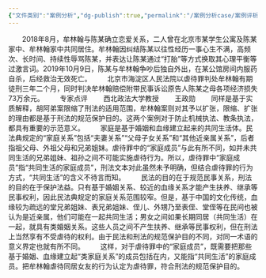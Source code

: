```yaml
---
{"文件类别":"案例分析","dg-publish":true,"permalink":"/案例分析case/案例评析/牟林翰虐待案/","dgPassFrontmatter":true,"created":"2024-10-15T14:57:35.857+08:00","updated":"2024-10-15T14:58:18.125+08:00"}
---
```



  2018年8月，牟林翰与陈某确立恋爱关系，二人曾在北京市某学生公寓及陈某家中、牟林翰家中共同居住。牟林翰因纠结陈某以往性经历一事心生不满，高频次、长时间、持续性辱骂陈某，并表达让陈某通过“打胎”等方式换取其心理平衡等过激言词。2019年10月9日，陈某与牟林翰争吵后独自外出，在某公馆房间内服药自杀，后经救治无效死亡。
  北京市海淀区人民法院以虐待罪判处牟林翰有期徒刑三年二个月，同时判决牟林翰赔偿附带民事诉讼原告人陈某之母各项经济损失73万余元。
  专家点评
  西北政法大学教授
  王政勋
  同样是基于实质解释，胡阿弟案限缩了刑法的适用范围，牟林翰案则对其予以扩张，限缩、扩张的理由都是基于刑法的规范保护目的。这两个案例对于防止机械执法、教条执法，都具有重要的示范意义。
  家庭是基于婚姻和血缘建立起来的共同生活体。民法典规定的“家庭关系”包括“夫妻关系”“父母子女关系”和“其他近亲属关系”，后者指祖父母、外祖父母和兄弟姐妹。虐待罪中的“家庭成员”与此有所不同，如并未共同生活的兄弟姐妹、祖孙之间不可能实施虐待行为。所以，虐待罪中“家庭成员”指“共同生活的家庭成员”，刑法文本对此虽然未予明确，但结合虐待罪的行为方式，“共同生活”的含义不待言而知。
  民法的目的在于规范民事关系，刑法的目的在于保护法益。只有基于婚姻关系、较近的血缘关系才能产生扶养、继承等民事权利，因此民法典规定的家庭关系范围较窄。但是，基于中国的文化传统，血缘较为疏远的堂兄弟姐妹、表兄弟姐妹、侄儿、外甥乃至表侄、堂侄等在民间也被认为是近亲属，他们可能在一起共同生活；男女之间如果长期同居（共同生活）在一起，就具有类婚姻关系。这些人员之间不产生扶养、继承等民事权利，但在刑法上当然享有不受虐待的权利。由于民法和刑法的规范保护目的不同，对同一术语的意义界定也就有所不同。
  这样，对于虐待罪中的“家庭成员”，既需要把那些基于婚姻、血缘建立起“类家庭关系”的成员包括在内，又能指“共同生活”的家庭成员。把牟林翰虐待同居女友的行为认定为虐待罪，符合刑法的规范保护目的。